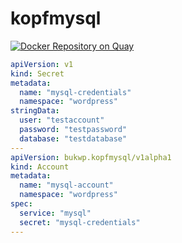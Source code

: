 # kopfmysql
[![Docker Repository on Quay](https://quay.io/repository/bukowwp/kopfmysql/status "Docker Repository on Quay")](https://quay.io/repository/bukowwp/kopfmysql)
```yaml
apiVersion: v1
kind: Secret
metadata:
  name: "mysql-credentials"
  namespace: "wordpress"
stringData:
  user: "testaccount"
  password: "testpassword"
  database: "testdatabase"
---
apiVersion: bukwp.kopfmysql/v1alpha1
kind: Account
metadata:
  name: "mysql-account"
  namespace: "wordpress"
spec:
  service: "mysql"
  secret: "mysql-credentials"
---
```
